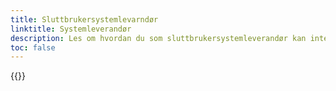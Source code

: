 ```yaml
---
title: Sluttbrukersystemlevarndør
linktitle: Systemleverandør
description: Les om hvordan du som sluttbrukersystemleverandør kan integrere mot våre API og bruke Altinn Autorisasjon gjennom dine systemer
toc: false
---
```


{{<children />}}
